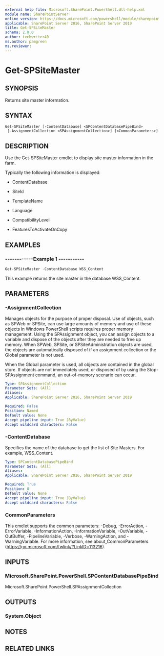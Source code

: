 ```yaml
---
external help file: Microsoft.SharePoint.PowerShell.dll-help.xml
module name: SharePointServer
online version: https://docs.microsoft.com/powershell/module/sharepoint-server/get-spsitemaster
applicable: SharePoint Server 2016, SharePoint Server 2019
title: Get-SPSiteMaster
schema: 2.0.0
author: techwriter40
ms.author: pamgreen
ms.reviewer:
---
```


# Get-SPSiteMaster

## SYNOPSIS
Returns site master information.

## SYNTAX

```
Get-SPSiteMaster [-ContentDatabase] <SPContentDatabasePipeBind>
 [-AssignmentCollection <SPAssignmentCollection>] [<CommonParameters>]
```

## DESCRIPTION
Use the Get-SPSiteMaster cmdlet to display site master information in the farm.

Typically the following information is displayed:

* ContentDatabase

* SiteId

* TemplateName

* Language

* CompatibilityLevel

* FeaturesToActivateOnCopy

## EXAMPLES

### ------------Example 1 -----------
```powershell
Get-SPSiteMaster -ContentDatabase WSS_Content
```

This example returns the site master in the database WSS_Content.

## PARAMETERS

### -AssignmentCollection
Manages objects for the purpose of proper disposal. Use of objects, such as SPWeb or SPSite, can use large amounts of memory and use of these objects in Windows PowerShell scripts requires proper memory management. Using the SPAssignment object, you can assign objects to a variable and dispose of the objects after they are needed to free up memory. When SPWeb, SPSite, or SPSiteAdministration objects are used, the objects are automatically disposed of if an assignment collection or the Global parameter is not used.

When the Global parameter is used, all objects are contained in the global store. If objects are not immediately used, or disposed of by using the Stop-SPAssignment command, an out-of-memory scenario can occur.

```yaml
Type: SPAssignmentCollection
Parameter Sets: (All)
Aliases: 
Applicable: SharePoint Server 2016, SharePoint Server 2019

Required: False
Position: Named
Default value: None
Accept pipeline input: True (ByValue)
Accept wildcard characters: False
```

### -ContentDatabase
Specifies the name of the database to get the list of Site Masters. For example, WSS_Content.

```yaml
Type: SPContentDatabasePipeBind
Parameter Sets: (All)
Aliases: 
Applicable: SharePoint Server 2016, SharePoint Server 2019

Required: True
Position: 0
Default value: None
Accept pipeline input: True (ByValue)
Accept wildcard characters: False
```

### CommonParameters
This cmdlet supports the common parameters: -Debug, -ErrorAction, -ErrorVariable, -InformationAction, -InformationVariable, -OutVariable, -OutBuffer, -PipelineVariable, -Verbose, -WarningAction, and -WarningVariable. For more information, see about_CommonParameters (https://go.microsoft.com/fwlink/?LinkID=113216).

## INPUTS

### Microsoft.SharePoint.PowerShell.SPContentDatabasePipeBind
Microsoft.SharePoint.PowerShell.SPAssignmentCollection

## OUTPUTS

### System.Object

## NOTES

## RELATED LINKS

